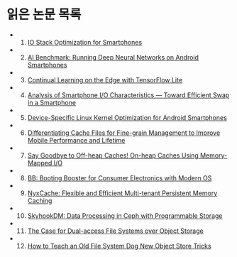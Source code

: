 # 읽은 논문 목록
- 01. [IO Stack Optimization for Smartphones](https://www.usenix.org/conference/atc13/technical-sessions/presentation/jeong)  
- 02. [AI Benchmark: Running Deep Neural Networks on Android Smartphones](https://arxiv.org/abs/1810.01109)  
- 03. [Continual Learning on the Edge with TensorFlow Lite](https://arxiv.org/abs/2105.01946)  
- 04. [Analysis of Smartphone I/O Characteristics — Toward Efficient Swap in a Smartphone](https://ieeexplore.ieee.org/document/8815732)  
- 05. [Device-Specific Linux Kernel Optimization for Android Smartphones](https://ieeexplore.ieee.org/document/8350440)  
- 06. [Differentiating Cache Files for Fine-grain Management to Improve Mobile Performance and Lifetime](https://www.usenix.org/conference/hotstorage20/presentation/liang)  
- 07. [Say Goodbye to Off-heap Caches! On-heap Caches Using Memory-Mapped I/O](https://www.usenix.org/conference/hotstorage20/presentation/kolokasis)  
- 08. [BB: Booting Booster for Consumer Electronics with Modern OS](https://dl.acm.org/doi/10.1145/2901318.2901320)  
- 09. [NyxCache: Flexible and Efficient Multi-tenant Persistent Memory Caching](https://www.usenix.org/conference/fast22/presentation/wu)  
- 10. [SkyhookDM: Data Processing in Ceph with Programmable Storage](https://www.usenix.org/publications/login/summer2020/lefevre)  
- 11. [The Case for Dual-access File Systems over Object Storage](https://www.usenix.org/conference/hotstorage19/presentation/lillaney)  
- 12. [How to Teach an Old File System Dog New Object Store Tricks](https://www.usenix.org/conference/hotstorage18/presentation/lee)  

